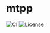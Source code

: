 # mtpp

[![CI](https://github.com/maphorie/mtpp/actions/workflows/ci.yml/badge.svg)](https://github.com/maphorie/mtpp/actions/workflows/ci.yml)
[![License](https://img.shields.io/github/license/maphorie/mtpp)](https://github.com/maphorie/mtpp/blob/main/LICENSE)
